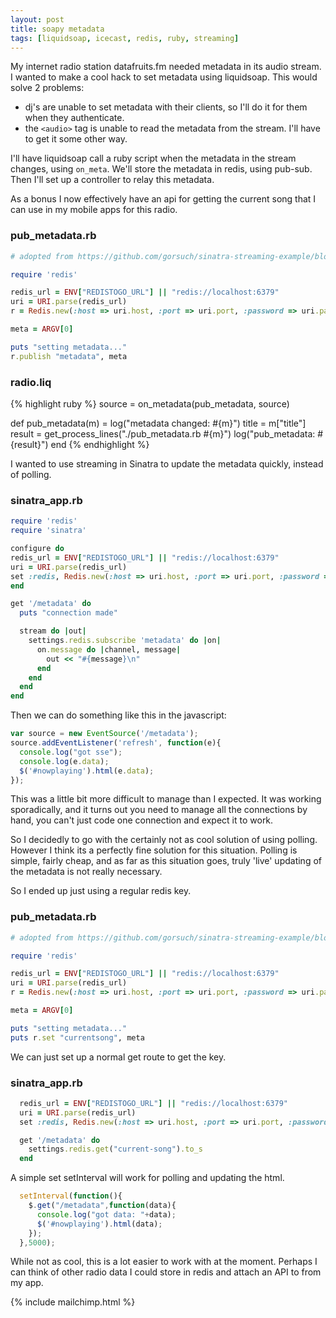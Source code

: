 ```yaml
---
layout: post
title: soapy metadata
tags: [liquidsoap, icecast, redis, ruby, streaming]
---
```


My internet radio station datafruits.fm needed metadata in its audio stream.
I wanted to make a cool hack to set metadata using liquidsoap. This would solve 2 problems:

* dj's are unable to set metadata with their clients, so I'll do it for them when they authenticate.
* the `<audio>` tag is unable to read the metadata from the stream. I'll have to get it some other way.

I'll have liquidsoap call a ruby script when the metadata in the stream changes, using `on_meta`. We'll store
the metadata in redis, using pub-sub. Then I'll set up a controller to relay this metadata.

As a bonus I now effectively have an api for getting the current song that I can
use in my mobile apps for this radio.

### pub_metadata.rb

```ruby
# adopted from https://github.com/gorsuch/sinatra-streaming-example/blob/master/worker.rb

require 'redis'

redis_url = ENV["REDISTOGO_URL"] || "redis://localhost:6379"
uri = URI.parse(redis_url)
r = Redis.new(:host => uri.host, :port => uri.port, :password => uri.password)

meta = ARGV[0]

puts "setting metadata..."
r.publish "metadata", meta
```

### radio.liq

{% highlight ruby %}
source = on_metadata(pub_metadata, source)

def pub_metadata(m) =
  log("metadata changed: #{m}")
  title = m["title"]
  result = get_process_lines("./pub_metadata.rb #{m}")
  log("pub_metadata: #{result}")
end
{% endhighlight %}

I wanted to use streaming in Sinatra to update the metadata quickly, instead of polling.

### sinatra_app.rb
```ruby
require 'redis'
require 'sinatra'

configure do
redis_url = ENV["REDISTOGO_URL"] || "redis://localhost:6379"
uri = URI.parse(redis_url)
set :redis, Redis.new(:host => uri.host, :port => uri.port, :password => uri.password)
end

get '/metadata' do
  puts "connection made"

  stream do |out|
    settings.redis.subscribe 'metadata' do |on|
      on.message do |channel, message|
        out << "#{message}\n"
      end
    end
  end
end
```

Then we can do something like this in the javascript:

```javascript
var source = new EventSource('/metadata');
source.addEventListener('refresh', function(e){
  console.log("got sse");
  console.log(e.data);
  $('#nowplaying').html(e.data);
});
```

This was a little bit more difficult to manage than I expected. It was working
sporadically, and it turns out you need to manage all the connections by hand,
you can't just code one connection and expect it to work.

So I decidedly to go with the certainly not as cool solution of using polling.
However I think its a perfectly fine solution for this situation. Polling is
simple, fairly cheap, and as far as this situation goes, truly 'live' updating
of the metadata is not really necessary.

So I ended up just using a regular redis key.

### pub_metadata.rb

```ruby
# adopted from https://github.com/gorsuch/sinatra-streaming-example/blob/master/worker.rb

require 'redis'

redis_url = ENV["REDISTOGO_URL"] || "redis://localhost:6379"
uri = URI.parse(redis_url)
r = Redis.new(:host => uri.host, :port => uri.port, :password => uri.password)

meta = ARGV[0]

puts "setting metadata..."
puts r.set "currentsong", meta
```

We can just set up a normal get route to get the key.

### sinatra_app.rb

```ruby
  redis_url = ENV["REDISTOGO_URL"] || "redis://localhost:6379"
  uri = URI.parse(redis_url)
  set :redis, Redis.new(:host => uri.host, :port => uri.port, :password => uri.password)

  get '/metadata' do
    settings.redis.get("current-song").to_s
  end
```

A simple set setInterval will work for polling and updating the html.

```javascript
  setInterval(function(){
    $.get("/metadata",function(data){
      console.log("got data: "+data);
      $('#nowplaying').html(data);
    });
  },5000);
```

While not as cool, this is a lot easier to work with at the moment. Perhaps I
can think of other radio data I could store in redis and attach an API to from my app.

{% include mailchimp.html %}
